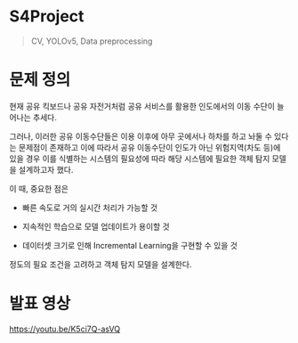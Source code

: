 # S4Project

> CV, YOLOv5, Data preprocessing
 
# 문제 정의

현재 공유 킥보드나 공유 자전거처럼 공유 서비스를 활용한 인도에서의 이동 수단이 늘어나는 추세다.

그러나, 이러한 공유 이동수단들은 이용 이후에 아무 곳에서나 하차를 하고 놔둘 수 있다는 문제점이 존재하고 이에 따라서 공유 이동수단이 인도가 아닌 위험지역(차도 등)에 있을 경우 이를 식별하는 시스템의 필요성에 따라 해당 시스템에 필요한 객체 탐지 모델을 설계하고자 했다.

이 때, 중요한 점은

- 빠른 속도로 거의 실시간 처리가 가능할 것

- 지속적인 학습으로 모델 업데이트가 용이할 것

- 데이터셋 크기로 인해 Incremental Learning을 구현할 수 있을 것

정도의 필요 조건을 고려하고 객체 탐지 모델을 설계한다. 

# 발표 영상

https://youtu.be/K5ci7Q-asVQ
